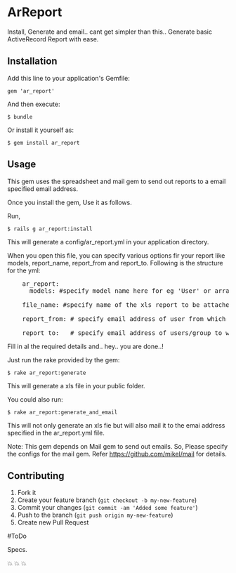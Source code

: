 # ArReport

Install, Generate and email.. cant get simpler than this.. Generate basic ActiveRecord Report with ease. 


## Installation

Add this line to your application's Gemfile:

    gem 'ar_report'

And then execute:

    $ bundle

Or install it yourself as:

    $ gem install ar_report

## Usage

This gem uses the spreadsheet and mail gem to send out reports to a email specified email address.

Once you install the gem, Use it as follows.

Run, 

	$ rails g ar_report:install

This will generate a config/ar_report.yml in your application directory. 

When you open this file, you can specify various options fir your report like models, report_name, report_from and report_to. Following is the structure for the yml: 
<pre>
	ar_report: 
	  models: #specify model name here for eg 'User' or array of models ['User', 'Post'] 

    file_name: #specify name of the xls report to be attached  

    report_from: # specify email address of user from which you want to send the email. 

    report_to:   # specify email address of users/group to whom you want to send an email to. 
</pre>

Fill in al the required details and.. hey.. you are done..! 

Just run the rake provided by the gem:

    $ rake ar_report:generate 

 This will generate a xls file in your public folder. 

You could also run:

    $ rake ar_report:generate_and_email 

 This will not only generate an xls fie but will also mail it to the emai address specified in the ar_report.yml file.

 Note: This gem depends on Mail gem to send out emails. So, Please specify the configs for the mail gem. Refer https://github.com/mikel/mail for details. 

## Contributing

1. Fork it
2. Create your feature branch (`git checkout -b my-new-feature`)
3. Commit your changes (`git commit -am 'Added some feature'`)
4. Push to the branch (`git push origin my-new-feature`)
5. Create new Pull Request

#ToDo 

Specs.

:collision: :collision: :collision: